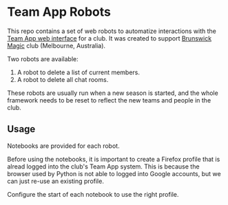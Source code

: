 # Team App Robots

This repo contains a set of web robots to automatize interactions with the [Team App web interface](https://www.teamapp.com) for a club. It was created to support [Brunswick Magic](https://www.brunswickmagic.com/) club (Melbourne, Australia).

Two robots are available:

1. A robot to delete a list of current members.
2. A robot to delete all chat rooms.

These robots are usually run when a new season is started, and the whole framework needs to be reset to reflect the new teams and people in the club.

## Usage

Notebooks are provided for each robot.

Before using the notebooks, it is important to create a Firefox profile that is alread logged into the club's Team App system. This is because the browser used by Python is not able to logged into Google accounts, but we can just re-use an existing profile.

Configure the start of each notebook to use the right profile.


